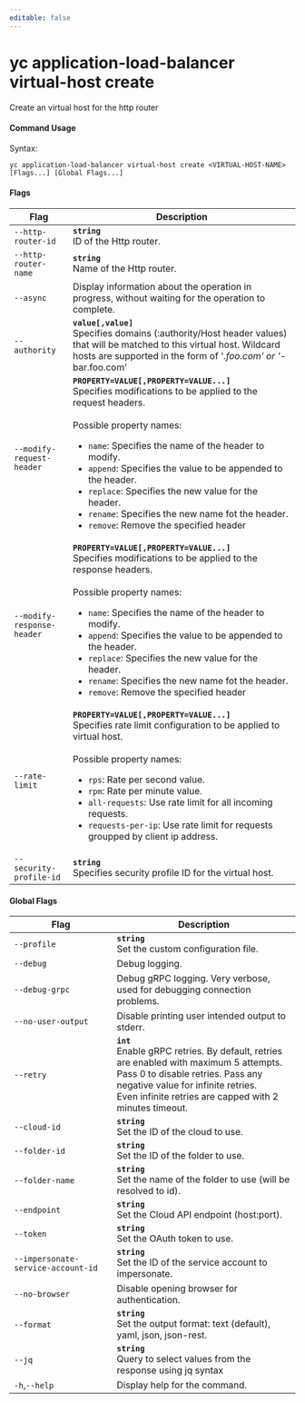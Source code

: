 ```yaml
---
editable: false
---
```


# yc application-load-balancer virtual-host create

Create an virtual host for the http router

#### Command Usage

Syntax: 

`yc application-load-balancer virtual-host create <VIRTUAL-HOST-NAME> [Flags...] [Global Flags...]`

#### Flags

| Flag | Description |
|----|----|
|`--http-router-id`|<b>`string`</b><br/>ID of the Http router.|
|`--http-router-name`|<b>`string`</b><br/>Name of the Http router.|
|`--async`|Display information about the operation in progress, without waiting for the operation to complete.|
|`--authority`|<b>`value[,value]`</b><br/>Specifies domains (:authority/Host header values) that will be matched to this virtual host. Wildcard hosts are supported in the form of '*.foo.com' or '*-bar.foo.com'|
|`--modify-request-header`|<b>`PROPERTY=VALUE[,PROPERTY=VALUE...]`</b><br/>Specifies modifications to be applied to the request headers.<br/><br/>Possible property names:<br/><ul> <li><code>name</code>:     Specifies the name of the header to modify.</li> <li><code>append</code>:     Specifies the value to be appended to the header.</li> <li><code>replace</code>:     Specifies the new value for the header.</li> <li><code>rename</code>:     Specifies the new name fot the header.</li> <li><code>remove</code>:     Remove the specified header</li> </ul>|
|`--modify-response-header`|<b>`PROPERTY=VALUE[,PROPERTY=VALUE...]`</b><br/>Specifies modifications to be applied to the response headers.<br/><br/>Possible property names:<br/><ul> <li><code>name</code>:     Specifies the name of the header to modify.</li> <li><code>append</code>:     Specifies the value to be appended to the header.</li> <li><code>replace</code>:     Specifies the new value for the header.</li> <li><code>rename</code>:     Specifies the new name fot the header.</li> <li><code>remove</code>:     Remove the specified header</li> </ul>|
|`--rate-limit`|<b>`PROPERTY=VALUE[,PROPERTY=VALUE...]`</b><br/>Specifies rate limit configuration to be applied to virtual host.<br/><br/>Possible property names:<br/><ul> <li><code>rps</code>:     Rate per second value.</li> <li><code>rpm</code>:     Rate per minute value.</li> <li><code>all-requests</code>:     Use rate limit for all incoming requests.</li> <li><code>requests-per-ip</code>:     Use rate limit for requests groupped by client ip address.</li> </ul>|
|`--security-profile-id`|<b>`string`</b><br/>Specifies security profile ID for the virtual host.|

#### Global Flags

| Flag | Description |
|----|----|
|`--profile`|<b>`string`</b><br/>Set the custom configuration file.|
|`--debug`|Debug logging.|
|`--debug-grpc`|Debug gRPC logging. Very verbose, used for debugging connection problems.|
|`--no-user-output`|Disable printing user intended output to stderr.|
|`--retry`|<b>`int`</b><br/>Enable gRPC retries. By default, retries are enabled with maximum 5 attempts.<br/>Pass 0 to disable retries. Pass any negative value for infinite retries.<br/>Even infinite retries are capped with 2 minutes timeout.|
|`--cloud-id`|<b>`string`</b><br/>Set the ID of the cloud to use.|
|`--folder-id`|<b>`string`</b><br/>Set the ID of the folder to use.|
|`--folder-name`|<b>`string`</b><br/>Set the name of the folder to use (will be resolved to id).|
|`--endpoint`|<b>`string`</b><br/>Set the Cloud API endpoint (host:port).|
|`--token`|<b>`string`</b><br/>Set the OAuth token to use.|
|`--impersonate-service-account-id`|<b>`string`</b><br/>Set the ID of the service account to impersonate.|
|`--no-browser`|Disable opening browser for authentication.|
|`--format`|<b>`string`</b><br/>Set the output format: text (default), yaml, json, json-rest.|
|`--jq`|<b>`string`</b><br/>Query to select values from the response using jq syntax|
|`-h`,`--help`|Display help for the command.|
